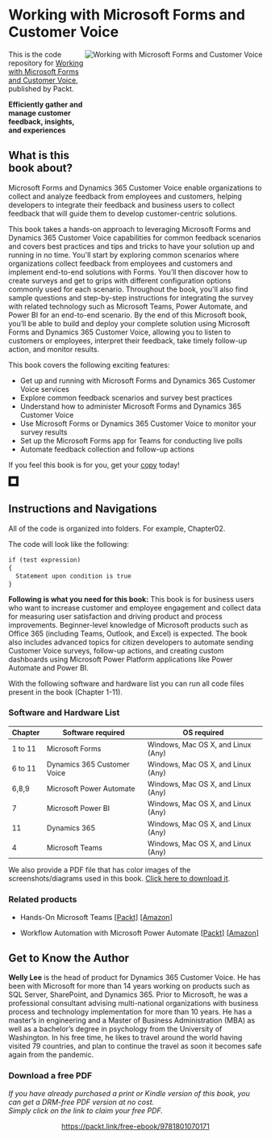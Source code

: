 


# Working with Microsoft Forms and Customer Voice

<a href="https://www.packtpub.com/product/working-with-microsoft-forms-and-customer-voice/9781801070171"><img src="https://static.packt-cdn.com/products/9781801070171/cover/smaller" alt="Working with Microsoft Forms and Customer Voice" height="256px" align="right"></a>

This is the code repository for [Working with Microsoft Forms and Customer Voice](https://www.packtpub.com/product/working-with-microsoft-forms-and-customer-voice/9781801070171), published by Packt.

**Efficiently gather and manage customer feedback, insights, and experiences**

## What is this book about?
Microsoft Forms and Dynamics 365 Customer Voice enable organizations to collect and analyze feedback from employees and customers, helping developers to integrate their feedback and business users to collect feedback that will guide them to develop customer-centric solutions.

This book takes a hands-on approach to leveraging Microsoft Forms and Dynamics 365 Customer Voice capabilities for common feedback scenarios and covers best practices and tips and tricks to have your solution up and running in no time. You'll start by exploring common scenarios where organizations collect feedback from employees and customers and implement end-to-end solutions with Forms. You’ll then discover how to create surveys and get to grips with different configuration options commonly used for each scenario. Throughout the book, you'll also find sample questions and step-by-step instructions for integrating the survey with related technology such as Microsoft Teams, Power Automate, and Power BI for an end-to-end scenario.
By the end of this Microsoft book, you’ll be able to build and deploy your complete solution using Microsoft Forms and Dynamics 365 Customer Voice, allowing you to listen to customers or employees, interpret their feedback, take timely follow-up action, and monitor results.

This book covers the following exciting features: 
* Get up and running with Microsoft Forms and Dynamics 365 Customer Voice services
* Explore common feedback scenarios and survey best practices
* Understand how to administer Microsoft Forms and Dynamics 365 Customer Voice
* Use Microsoft Forms or Dynamics 365 Customer Voice to monitor your survey results
* Set up the Microsoft Forms app for Teams for conducting live polls
* Automate feedback collection and follow-up actions

If you feel this book is for you, get your [copy](https://www.amazon.com/dp/1801070172) today!

<a href="https://www.packtpub.com/?utm_source=github&utm_medium=banner&utm_campaign=GitHubBanner"><img src="https://raw.githubusercontent.com/PacktPublishing/GitHub/master/GitHub.png" alt="https://www.packtpub.com/" border="5" /></a>

## Instructions and Navigations
All of the code is organized into folders. For example, Chapter02.

The code will look like the following:
```
if (test expression)
{
  Statement upon condition is true
}
```

**Following is what you need for this book:**
This book is for business users who want to increase customer and employee engagement and collect data for measuring user satisfaction and driving product and process improvements. Beginner-level knowledge of Microsoft products such as Office 365 (including Teams, Outlook, and Excel) is expected. The book also includes advanced topics for citizen developers to automate sending Customer Voice surveys, follow-up actions, and creating custom dashboards using Microsoft Power Platform applications like Power Automate and Power BI.

With the following software and hardware list you can run all code files present in the book (Chapter 1-11).

### Software and Hardware List

| Chapter  | Software required                   | OS required                        |
| -------- | ------------------------------------| -----------------------------------|
| 1 to 11     | Microsoft Forms                     | Windows, Mac OS X, and Linux (Any) |
| 6 to 11        |Dynamics 365 Customer Voice            | Windows, Mac OS X, and Linux (Any) |
| 6,8,9        | Microsoft Power Automate            | Windows, Mac OS X, and Linux (Any) |
| 7        | Microsoft Power BI            | Windows, Mac OS X, and Linux (Any) |
| 11        | Dynamics 365            | Windows, Mac OS X, and Linux (Any) |
| 4        | Microsoft Teams            | Windows, Mac OS X, and Linux (Any) |

We also provide a PDF file that has color images of the screenshots/diagrams used in this book. [Click here to download it](https://static.packt-cdn.com/downloads/9781801070171_ColorImages.pdf).

### Related products <Other books you may enjoy>
* Hands-On Microsoft Teams [[Packt]](https://www.packtpub.com/product/hands-on-microsoft-teams/9781839213984) [[Amazon]](https://www.amazon.com/dp/1839213981)

* Workflow Automation with Microsoft Power Automate [[Packt]](https://www.packtpub.com/product/workflow-automation-with-microsoft-power-automate/9781839213793) [[Amazon]](https://www.amazon.com/dp/1839213795)

## Get to Know the Author
**Welly Lee**
is the head of product for Dynamics 365 Customer Voice. He has been with Microsoft for more than 14 years working on products such as SQL Server, SharePoint, and Dynamics 365. Prior to Microsoft, he was a professional consultant advising multi-national organizations with business process and technology implementation for more than 10 years. He has a master’s in engineering and a Master of Business Administration (MBA) as well as a bachelor’s degree in psychology from the University of Washington.
In his free time, he likes to travel around the world having visited 79 countries, and plan to continue the travel as soon it becomes safe again from the pandemic.


### Download a free PDF

 <i>If you have already purchased a print or Kindle version of this book, you can get a DRM-free PDF version at no cost.<br>Simply click on the link to claim your free PDF.</i>
<p align="center"> <a href="https://packt.link/free-ebook/9781801070171">https://packt.link/free-ebook/9781801070171 </a> </p>